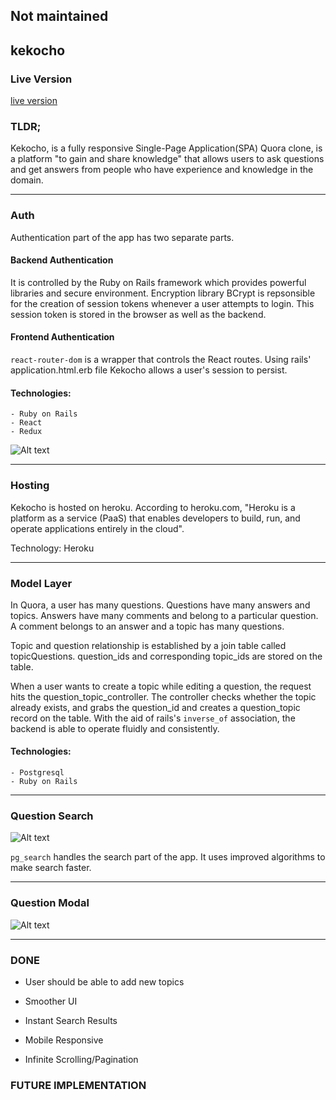 Not maintained 
---
## kekocho

### Live Version
 [live version](https://kekocho.herokuapp.com/)

### TLDR;

Kekocho, is a fully responsive Single-Page Application(SPA) Quora clone, is a platform "to gain and share knowledge" that allows users to ask questions and get answers from people who have experience and knowledge in the domain.


---
### Auth

Authentication part of the app has two separate parts.

#### Backend Authentication
  It is controlled by the Ruby on Rails framework which provides powerful libraries and secure environment. Encryption library BCrypt is repsonsible for the creation of session tokens whenever a user attempts to login. This session token is stored in the browser as well as the backend.

#### Frontend Authentication
  ```react-router-dom``` is a wrapper that controls the React routes. Using rails' application.html.erb file Kekocho allows a user's session to persist. 

####  Technologies:
    - Ruby on Rails
    - React
    - Redux

  ![Alt text](/readme_images/session.gif?raw=true "Login")

---

### Hosting
  Kekocho is hosted on heroku. According to heroku.com, "Heroku is a platform as a service (PaaS) that enables developers to build, run, and operate applications entirely in the cloud".

  Technology: Heroku

---

### Model Layer

  In Quora, a user has many questions. Questions have many answers and topics. Answers have many comments and belong to a particular question. A comment belongs to an answer and a topic has many questions.

  Topic and question relationship is established by a join table called topicQuestions. question_ids and corresponding topic_ids are stored on the table.

  When a user wants to create a topic while editing a question, the request hits the question_topic_controller. The controller checks whether the topic already exists, and grabs the question_id and creates a question_topic record on the table. With the aid of rails's ```inverse_of``` association, the backend is able to operate fluidly and consistently.

#### Technologies:
    - Postgresql
    - Ruby on Rails

---

### Question Search

![Alt text](/readme_images/search.gif?raw=true "Search")

  ```pg_search``` handles the search part of the app. It uses improved algorithms to make search faster.

---

### Question Modal

![Alt text](/readme_images/question_modal.jpg?raw=true "Question")

---

### DONE

- User should be able to add new topics

- Smoother UI

- Instant Search Results

- Mobile Responsive

- Infinite Scrolling/Pagination

### FUTURE IMPLEMENTATION

